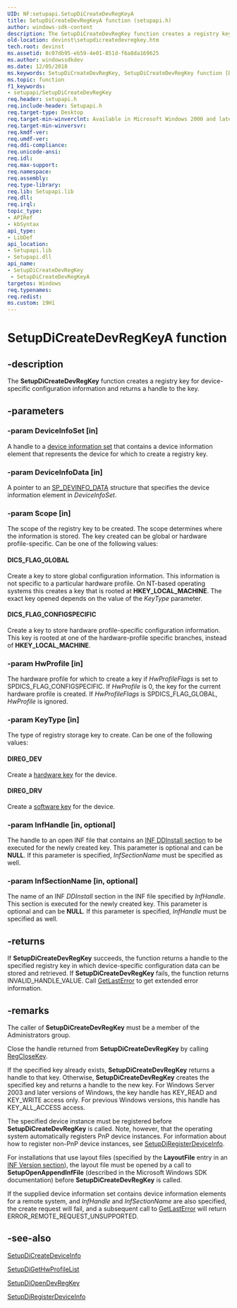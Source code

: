 ```yaml
---
UID: NF:setupapi.SetupDiCreateDevRegKeyA
title: SetupDiCreateDevRegKeyA function (setupapi.h)
author: windows-sdk-content
description: The SetupDiCreateDevRegKey function creates a registry key for device-specific configuration information and returns a handle to the key.
old-location: devinst\setupdicreatedevregkey.htm
tech.root: devinst
ms.assetid: 8c07db95-eb59-4e01-851d-f6a8da169625
ms.author: windowssdkdev
ms.date: 12/05/2018
ms.keywords: SetupDiCreateDevRegKey, SetupDiCreateDevRegKey function [Device and Driver Installation], SetupDiCreateDevRegKeyA, SetupDiCreateDevRegKeyW, devinst.setupdicreatedevregkey, di-rtns_284367d1-6053-4fd1-990b-7028a116ece2.xml, setupapi/SetupDiCreateDevRegKey
ms.topic: function
f1_keywords:
- setupapi/SetupDiCreateDevRegKey
req.header: setupapi.h
req.include-header: Setupapi.h
req.target-type: Desktop
req.target-min-winverclnt: Available in Microsoft Windows 2000 and later versions of Windows.
req.target-min-winversvr: 
req.kmdf-ver: 
req.umdf-ver: 
req.ddi-compliance: 
req.unicode-ansi: 
req.idl: 
req.max-support: 
req.namespace: 
req.assembly: 
req.type-library: 
req.lib: Setupapi.lib
req.dll: 
req.irql: 
topic_type:
- APIRef
- kbSyntax
api_type:
- LibDef
api_location:
- Setupapi.lib
- Setupapi.dll
api_name:
- SetupDiCreateDevRegKey
 - SetupDiCreateDevRegKeyA
targetos: Windows
req.typenames: 
req.redist: 
ms.custom: 19H1
---
```


# SetupDiCreateDevRegKeyA function


## -description


The <b>SetupDiCreateDevRegKey</b> function creates a registry key for device-specific configuration information and returns a handle to the key. 


## -parameters




### -param DeviceInfoSet [in]

A handle to a <a href="https://docs.microsoft.com/windows-hardware/drivers/install/device-information-sets">device information set</a> that contains a device information element that represents the device for which to create a registry key. 


### -param DeviceInfoData [in]

A pointer to an <a href="https://docs.microsoft.com/windows/desktop/api/setupapi/ns-setupapi-sp_devinfo_data">SP_DEVINFO_DATA</a> structure that specifies the device information element in <i>DeviceInfoSet</i>.


### -param Scope [in]

The scope of the registry key to be created. The scope determines where the information is stored. The key created can be global or hardware profile-specific. Can be one of the following values:





#### DICS_FLAG_GLOBAL

Create a key to store global configuration information. This information is not specific to a particular hardware profile. On NT-based operating systems this creates a key that is rooted at <b>HKEY_LOCAL_MACHINE</b>. The exact key opened depends on the value of the <i>KeyType</i> parameter.



#### DICS_FLAG_CONFIGSPECIFIC

Create a key to store hardware profile-specific configuration information. This key is rooted at one of the hardware-profile specific branches, instead of <b>HKEY_LOCAL_MACHINE</b>.


### -param HwProfile [in]

The hardware profile for which to create a key if <i>HwProfileFlags</i> is set to SPDICS_FLAG_CONFIGSPECIFIC. If <i>HwProfile</i> is 0, the key for the current hardware profile is created. If <i>HwProfileFlags</i> is SPDICS_FLAG_GLOBAL, <i>HwProfile</i> is ignored.


### -param KeyType [in]

The type of registry storage key to create. Can be one of the following values:





#### DIREG_DEV

Create a <a href="https://docs.microsoft.com/windows-hardware/drivers/">hardware key</a> for the device. 



#### DIREG_DRV

Create a <a href="https://docs.microsoft.com/windows-hardware/drivers/">software key</a> for the device.


### -param InfHandle [in, optional]

The handle to an open INF file that contains an <a href="https://docs.microsoft.com/windows-hardware/drivers/install/inf-ddinstall-section">INF DDInstall section</a> to be executed for the newly created key. This parameter is optional and can be <b>NULL</b>. If this parameter is specified, <i>InfSectionName</i> must be specified as well.


### -param InfSectionName [in, optional]

The name of an INF <i>DDInstall</i> section in the INF file specified by <i>InfHandle</i>. This section is executed for the newly created key. This parameter is optional and can be <b>NULL</b>. If this parameter is specified, <i>InfHandle</i> must be specified as well.


## -returns



If <b>SetupDiCreateDevRegKey</b> succeeds, the function returns a handle to the specified registry key in which device-specific configuration data can be stored and retrieved. If <b>SetupDiCreateDevRegKey</b> fails, the function returns INVALID_HANDLE_VALUE. Call <a href="http://go.microsoft.com/fwlink/p/?linkid=169416">GetLastError</a> to get extended error information.




## -remarks



The caller of <b>SetupDiCreateDevRegKey</b> must be a member of the Administrators group.

Close the handle returned from <b>SetupDiCreateDevRegKey</b> by calling <a href="http://go.microsoft.com/fwlink/p/?linkid=194543">RegCloseKey</a>.

If the specified key already exists, <b>SetupDiCreateDevRegKey</b> returns a handle to that key. Otherwise, <b>SetupDiCreateDevRegKey</b> creates the specified key and returns a handle to the new key. For Windows Server 2003 and later versions of Windows, the key handle has KEY_READ and KEY_WRITE access only. For previous Windows versions, this handle has KEY_ALL_ACCESS access. 

The specified device instance must be registered before <b>SetupDiCreateDevRegKey</b> is called. Note, however, that the operating system automatically registers PnP device instances. For information about how to register non-PnP device instances, see <a href="https://docs.microsoft.com/windows/desktop/api/setupapi/nf-setupapi-setupdiregisterdeviceinfo">SetupDiRegisterDeviceInfo</a>.

For installations that use layout files (specified by the <b>LayoutFile</b> entry in an <a href="https://docs.microsoft.com/windows-hardware/drivers/install/inf-version-section">INF Version section</a>), the layout file must be opened by a call to <b>SetupOpenAppendInfFile</b> (described in the Microsoft Windows SDK documentation) before <b>SetupDiCreateDevRegKey</b> is called.

If the supplied device information set contains device information elements for a remote system, and <i>InfHandle</i> and <i>InfSectionName</i> are also specified, the create request will fail, and a subsequent call to <a href="http://go.microsoft.com/fwlink/p/?linkid=169416">GetLastError</a> will return ERROR_REMOTE_REQUEST_UNSUPPORTED.




## -see-also




<a href="https://docs.microsoft.com/windows/desktop/api/setupapi/nf-setupapi-setupdicreatedeviceinfoa">SetupDiCreateDeviceInfo</a>



<a href="https://docs.microsoft.com/windows/desktop/api/setupapi/nf-setupapi-setupdigethwprofilelist">SetupDiGetHwProfileList</a>



<a href="https://docs.microsoft.com/windows/desktop/api/setupapi/nf-setupapi-setupdiopendevregkey">SetupDiOpenDevRegKey</a>



<a href="https://docs.microsoft.com/windows/desktop/api/setupapi/nf-setupapi-setupdiregisterdeviceinfo">SetupDiRegisterDeviceInfo</a>
 

 

